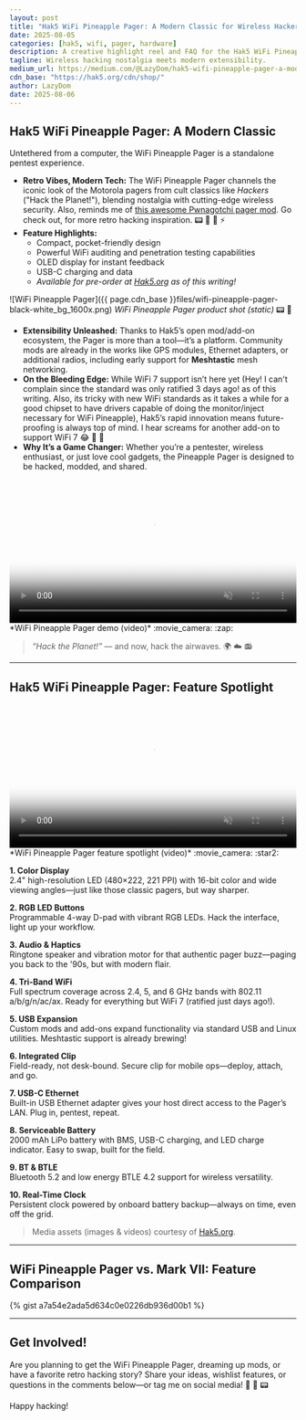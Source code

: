 ```yaml
---
layout: post
title: "Hak5 WiFi Pineapple Pager: A Modern Classic for Wireless Hackers"
date: 2025-08-05
categories: [hak5, wifi, pager, hardware]
description: A creative highlight reel and FAQ for the Hak5 WiFi Pineapple Pager, blending retro vibes, extensibility, and modern wireless pentesting features.
tagline: Wireless hacking nostalgia meets modern extensibility.
medium_url: https://medium.com/@LazyDom/hak5-wifi-pineapple-pager-a-modern-classic-00d5252819f5
cdn_base: "https://hak5.org/cdn/shop/"
author: LazyDom
date: 2025-08-06
---
```


## Hak5 WiFi Pineapple Pager: A Modern Classic

Untethered from a computer, the WiFi Pineapple Pager is a standalone pentest experience.

- **Retro Vibes, Modern Tech:** The WiFi Pineapple Pager channels the iconic look of the Motorola pagers from cult classics like _Hackers_ ("Hack the Planet!"), blending nostalgia with cutting-edge wireless security. Also, reminds me of [this awesome Pwnagotchi pager mod](https://cyberspacemanmike.com/2024/04/17/hackers-pwnagotchi-pager-case-on-talking-sasquatch/). Go check out, for more retro hacking inspiration. :pager: :satellite: :pineapple: :zap:
- **Feature Highlights:**
  - Compact, pocket-friendly design
  - Powerful WiFi auditing and penetration testing capabilities
  - OLED display for instant feedback
  - USB-C charging and data
  - _Available for pre-order at [Hak5.org](https://hak5.org/) as of this writing!_
<!--more-->
![WiFi Pineapple Pager]({{ page.cdn_base }}files/wifi-pineapple-pager-black-white_bg_1600x.png)
*WiFi Pineapple Pager product shot (static)* :pager: :pineapple:

- **Extensibility Unleashed:** Thanks to Hak5’s open mod/add-on ecosystem, the Pager is more than a tool—it’s a platform. Community mods are already in the works like GPS modules, Ethernet adapters, or additional radios, including early support for **Meshtastic** mesh networking.
- **On the Bleeding Edge:** While WiFi 7 support isn’t here yet (Hey! I can't complain since the standard was only ratified 3 days ago! as of this writing. Also, its tricky with new WiFi standards as it takes a while for a good chipset to have drivers capable of doing the monitor/inject necessary for WiFi Pineapple), Hak5’s rapid innovation means future-proofing is always top of mind. I hear screams for another add-on to support WiFi 7 :joy: :rocket: :signal_strength:
- **Why It’s a Game Changer:** Whether you’re a pentester, wireless enthusiast, or just love cool gadgets, the Pineapple Pager is designed to be hacked, modded, and shared.

<video controls width="100%" poster="{{ page.cdn_base }}files/wifi-pineapple-pager-black-white_bg_1600x.png" autoplay muted>
  <source src="{{ page.cdn_base }}videos/c/vp/8051d11567b24ef69bf5fe73b35d0f90/8051d11567b24ef69bf5fe73b35d0f90.HD-1080p-7.2Mbps-51551256.mp4" type="video/mp4">
  Your browser does not support the video tag.
</video>
*WiFi Pineapple Pager demo (video)* :movie_camera: :zap:

> _“Hack the Planet!”_ — and now, hack the airwaves. :earth_africa: :cloud: :radio:

---

## Hak5 WiFi Pineapple Pager: Feature Spotlight

<video controls width="100%" poster="{{ page.cdn_base }}files/wifi-pineapple-pager-black-white_bg_1600x.png" autoplay muted>
  <source src="{{ page.cdn_base }}videos/c/vp/17320ef9d92a454ba34ee1f14415f987/17320ef9d92a454ba34ee1f14415f987.HD-1080p-7.2Mbps-53988370.mp4" type="video/mp4">
  Your browser does not support the video tag.
</video>
*WiFi Pineapple Pager feature spotlight (video)* :movie_camera: :star2:

**1. Color Display**  
2.4" high-resolution LED (480×222, 221 PPI) with 16-bit color and wide viewing angles—just like those classic pagers, but way sharper.

**2. RGB LED Buttons**  
Programmable 4-way D-pad with vibrant RGB LEDs. Hack the interface, light up your workflow.

**3. Audio & Haptics**  
Ringtone speaker and vibration motor for that authentic pager buzz—paging you back to the '90s, but with modern flair.

**4. Tri-Band WiFi**  
Full spectrum coverage across 2.4, 5, and 6 GHz bands with 802.11 a/b/g/n/ac/ax. Ready for everything but WiFi 7 (ratified just days ago!).

**5. USB Expansion**  
Custom mods and add-ons expand functionality via standard USB and Linux utilities. Meshtastic support is already brewing!

**6. Integrated Clip**  
Field-ready, not desk-bound. Secure clip for mobile ops—deploy, attach, and go.

**7. USB-C Ethernet**  
Built-in USB Ethernet adapter gives your host direct access to the Pager’s LAN. Plug in, pentest, repeat.

**8. Serviceable Battery**  
2000 mAh LiPo battery with BMS, USB-C charging, and LED charge indicator. Easy to swap, built for the field.

**9. BT & BTLE**  
Bluetooth 5.2 and low energy BTLE 4.2 support for wireless versatility.

**10. Real-Time Clock**  
Persistent clock powered by onboard battery backup—always on time, even off the grid.

> Media assets (images & videos) courtesy of [Hak5.org](https://hak5.org/).

---

## WiFi Pineapple Pager vs. Mark VII: Feature Comparison

{% gist a7a54e2ada5d634c0e0226db936d00b1 %}

---

## Get Involved!

Are you planning to get the WiFi Pineapple Pager, dreaming up mods, or have a favorite retro hacking story? Share your ideas, wishlist features, or questions in the comments below—or tag me on social media! :speech_balloon: :rocket: :pager:

Happy hacking!
